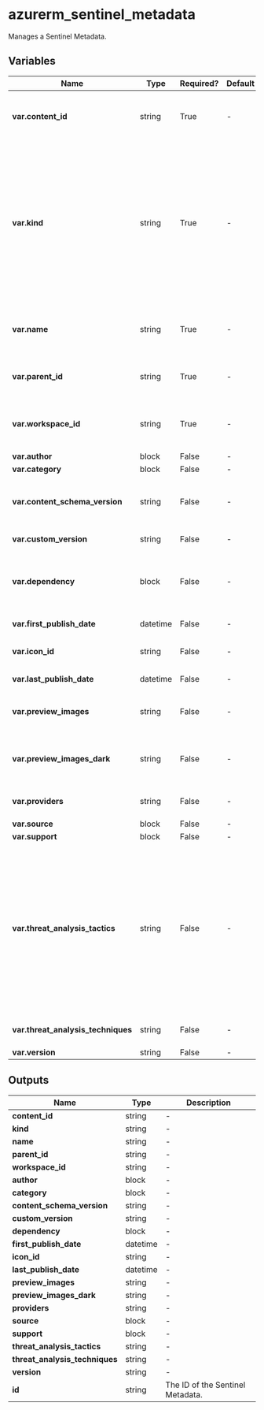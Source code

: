# azurerm_sentinel_metadata

Manages a Sentinel Metadata.

## Variables

| Name | Type | Required? | Default  | possible values | Description |
| ---- | ---- | --------- | -------- | ----------- | ----------- |
| **var.content_id** | string | True | -  |  -  | The ID of the content. Used to identify dependencies and content from solutions or community. | 
| **var.kind** | string | True | -  |  `AnalyticsRule`, `AnalyticsRuleTemplate`, `AutomationRule`, `AzureFunction`, `DataConnector`, `DataType`, `HuntingQuery`, `InvestigationQuery`, `LogicAppsCustomConnector`, `Parser`, `Playbook`, `PlaybookTemplate`, `Solution`, `Watchlist`, `WatchlistTemplate`, `Workbook`, `WorkbookTemplate`  | The kind of content the metadata is for. Possible values are `AnalyticsRule`, `AnalyticsRuleTemplate`, `AutomationRule`, `AzureFunction`, `DataConnector`, `DataType`, `HuntingQuery`, `InvestigationQuery`, `LogicAppsCustomConnector`, `Parser`, `Playbook`, `PlaybookTemplate`, `Solution`, `Watchlist`, `WatchlistTemplate`, `Workbook` and `WorkbookTemplate`. | 
| **var.name** | string | True | -  |  -  | The name which should be used for this Sentinel Metadata. Changing this forces a new Sentinel Metadata to be created. | 
| **var.parent_id** | string | True | -  |  -  | The ID of the parent resource ID of the content item, which the metadata belongs to. | 
| **var.workspace_id** | string | True | -  |  -  | The ID of the Log Analytics Workspace. Changing this forces a new Sentinel Metadata to be created. | 
| **var.author** | block | False | -  |  -  | An `author` blocks. | 
| **var.category** | block | False | -  |  -  | A `category` block. | 
| **var.content_schema_version** | string | False | -  |  -  | Schema version of the content. Can be used to distinguish between flow based on the schema version. | 
| **var.custom_version** | string | False | -  |  -  | The Custom version of the content. | 
| **var.dependency** | block | False | -  |  -  | A JSON formatted `dependency` block. Dependency for the content item, what other content items it requires to work. | 
| **var.first_publish_date** | datetime | False | -  |  -  | The first publish date of solution content item. | 
| **var.icon_id** | string | False | -  |  -  | The ID of the icon, this id can be fetched from the solution template. | 
| **var.last_publish_date** | datetime | False | -  |  -  | The last publish date of solution content item. | 
| **var.preview_images** | string | False | -  |  -  | Specifies a list of preview image file names. These will be taken from solution artifacts. | 
| **var.preview_images_dark** | string | False | -  |  -  | Specifies a list of preview image file names used for dark theme. These will be taken from solution artifacts. | 
| **var.providers** | string | False | -  |  -  | Specifies a list of providers for the solution content item. | 
| **var.source** | block | False | -  |  -  | A `source` block. | 
| **var.support** | block | False | -  |  -  | A `support` block. | 
| **var.threat_analysis_tactics** | string | False | -  |  `Reconnaissance`, `ResourceDevelopment`, `InitialAccess`, `Execution`, `Persistence`, `PrivilegeEscalation`, `DefenseEvasion`, `CredentialAccess`, `Discovery`, `LateralMovement`, `Collection`, `CommandAndControl`, `Exfiltration`, `Impact`, `ImpairProcessControl`, `InhibitResponseFunction`  | Specifies a list of tactics the resource covers. Possible values are `Reconnaissance`, `ResourceDevelopment`, `InitialAccess`, `Execution`, `Persistence`, `PrivilegeEscalation`, `DefenseEvasion`, `CredentialAccess`, `Discovery`, `LateralMovement`, `Collection`, `CommandAndControl`, `Exfiltration`, `Impact`, `ImpairProcessControl` and `InhibitResponseFunction`. | 
| **var.threat_analysis_techniques** | string | False | -  |  -  | Specifies a list of techniques the resource covers. | 
| **var.version** | string | False | -  |  -  | Version of the content. | 



## Outputs

| Name | Type | Description |
| ---- | ---- | --------- | 
| **content_id** | string  | - | 
| **kind** | string  | - | 
| **name** | string  | - | 
| **parent_id** | string  | - | 
| **workspace_id** | string  | - | 
| **author** | block  | - | 
| **category** | block  | - | 
| **content_schema_version** | string  | - | 
| **custom_version** | string  | - | 
| **dependency** | block  | - | 
| **first_publish_date** | datetime  | - | 
| **icon_id** | string  | - | 
| **last_publish_date** | datetime  | - | 
| **preview_images** | string  | - | 
| **preview_images_dark** | string  | - | 
| **providers** | string  | - | 
| **source** | block  | - | 
| **support** | block  | - | 
| **threat_analysis_tactics** | string  | - | 
| **threat_analysis_techniques** | string  | - | 
| **version** | string  | - | 
| **id** | string  | The ID of the Sentinel Metadata. | 